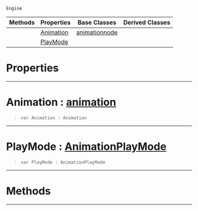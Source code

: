  `Engine`

|Methods|Properties|Base Classes|Derived Classes|
|---|---|---|---|
| |[ Animation](https://plasmaengine.github.io/PlasmaDocs/Plasma1/C++/code_reference/class_reference/basicanimation.markdown#animation-plasma-engine-do)|[animationnode](https://plasmaengine.github.io/PlasmaDocs/Plasma1/C++/code_reference/class_reference/animationnode.markdown)| |
| |[ PlayMode](https://plasmaengine.github.io/PlasmaDocs/Plasma1/C++/code_reference/class_reference/basicanimation.markdown#playmode-plasma-engine-doc)| | |


 #  Properties


---  
 #  Animation : [animation](https://plasmaengine.github.io/PlasmaDocs/Plasma1/C++/code_reference/class_reference/animation.markdown)

> 
> ``` lang=cpp, name=Lightning
> var Animation : Animation


---  
 #  PlayMode : [AnimationPlayMode](https://plasmaengine.github.io/PlasmaDocs/Plasma1/C++/code_reference/enum_reference.markdown#animationplaymode)

> 
> ``` lang=cpp, name=Lightning
> var PlayMode : AnimationPlayMode


---  
 #  Methods


---  
 

 